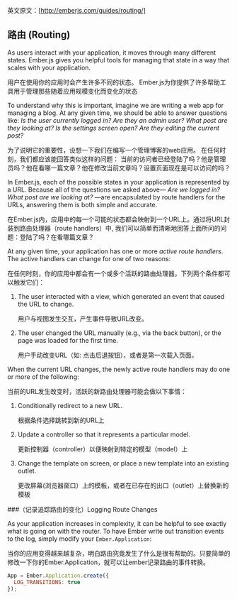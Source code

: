 英文原文：[http://emberjs.com/guides/routing/]

## 路由 (Routing)

As users interact with your application, it moves through many
different states. Ember.js gives you helpful tools for managing
that state in a way that scales with your application.

用户在使用你的应用时会产生许多不同的状态。
Ember.js为你提供了许多帮助工具用于管理那些随着应用规模变化而变化的状态

To understand why this is important, imagine we are writing a web app
for managing a blog. At any given time, we should be able to answer
questions like: _Is the user currently logged in? Are they an admin
user? What post are they looking at? Is the settings screen open?  Are
they editing the current post?_

为了说明它的重要性，设想一下我们在编写一个管理博客的web应用。
在任何时刻，我们都应该能回答类似这样的问题：
当前的访问者已经登陆了吗？他是管理员吗？他在看哪一篇文章？他在修改当前文章吗？设置页面现在是可以访问的吗？

In Ember.js, each of the possible states in your application is
represented by a URL. Because all of the questions we asked above—
_Are we logged in?  What post are we looking at?_ —are encapsulated by
route handlers for the URLs, answering them is both simple and accurate.

在Ember.js内，应用中的每一个可能的状态都会映射到一个URL上。通过将URL封装到路由处理器（route
handlers）中, 我们可以简单而清晰地回答上面所问的问题：登陆了吗？在看哪篇文章？

At any given time, your application has one or more _active route
handlers_. The active handlers can change for one of two reasons:

在任何时刻，你的应用中都会有一个或多个活跃的路由处理器。下列两个条件都可以触发它们：

1. The user interacted with a view, which generated an event that caused
   the URL to change.

   用户与视图发生交互，产生事件导致URL改变。

2. The user changed the URL manually (e.g., via the back button), or the
   page was loaded for the first time.

   用户手动改变URL（如: 点击后退按钮），或者是第一次载入页面。

When the current URL changes, the newly active route handlers may do one
or more of the following:

当前的URL发生改变时，活跃的新路由处理器可能会做以下事情：

1. Conditionally redirect to a new URL.

   根据条件选择跳转到新的URL上

2. Update a controller so that it represents a particular model.

   更新控制器（controller）以便映射到特定的模型（model）上

3. Change the template on screen, or place a new template into an
   existing outlet.

   更改屏幕(浏览器窗口）上的模板，或者在已存在的出口（outlet）上替换新的模板

###（记录追踪路由的变化）Logging Route Changes

As your application increases in complexity, it can be helpful to see exactly what is going on with the router. To have Ember write out transition events to the log, simply modify your `Ember.Application`:

当你的应用变得越来越复杂，明白路由究竟发生了什么是很有帮助的。只要简单的修改一下你的Ember.Application，就可以让ember记录路由的事件转换。

```javascript
App = Ember.Application.create({
  LOG_TRANSITIONS: true
});
```
